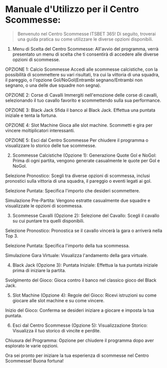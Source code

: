 # Manuale d'Utilizzo per il Centro Scommesse:

>Benvenuto nel Centro Scommesse ITSBET 365! Di seguito, troverai una guida pratica su come utilizzare le diverse opzioni disponibili.

1. Menu di Scelta del Centro Scommesse:
   All'avvio del programma, verrà presentato un menu di scelta che ti consentirà di accedere alle diverse opzioni di scommesse.

OPZIONE 1: Calcio Scommesse
Accedi alle scommesse calcistiche, con la possibilità di scommettere su vari risultati,
tra cui la vittoria di una squadra, il pareggio, o l'opzione Gol/NoGol(Entrambi segnano/Entrambi non segnano, o una delle due squadre non segna).

OPZIONE 2: Corse di Cavalli
Immergiti nell'emozione delle corse di cavalli, selezionando il tuo cavallo favorito e scommettendo sulla sua performance.

OPZIONE 3: Black Jack
Sfida il banco al Black Jack. Effettua una puntata iniziale e tenta la fortuna.

OPZIONE 4: Slot Machine
Gioca alle slot machine. Scommetti e gira per vincere moltiplicatori interessanti.

OPZIONE 5: Esci dal Centro Scommesse
Per chiudere il programma o visualizzare lo storico delle tue scommesse.

2. Scommesse Calcistiche (Opzione 1):
   Generazione Quote Gol e NoGol:
   Prima di ogni partita, vengono generate casualmente le quote per Gol e NoGol.

Selezione Pronostico:
Scegli tra diverse opzioni di scommessa, inclusi pronostici sulla vittoria di una squadra, il pareggio o eventi legati ai gol.

Selezione Puntata:
Specifica l'importo che desideri scommettere.

Simulazione Pre-Partita:
Vengono estratte casualmente due squadre e visualizzate le opzioni di scommessa.

3. Scommesse Cavalli (Opzione 2):
   Selezione del Cavallo:
   Scegli il cavallo su cui puntare tra quelli disponibili.

Selezione Pronostico:
Pronostica se il cavallo vincerà la gara o arriverà nella Top 3.

Selezione Puntata:
Specifica l'importo della tua scommessa.

Simulazione Gara Virtuale:
Visualizza l'andamento della gara virtuale.

4. Black Jack (Opzione 3):
   Puntata Iniziale:
   Effettua la tua puntata iniziale prima di iniziare la partita.

Svolgimento del Gioco:
Gioca contro il banco nel classico gioco del Black Jack.

5. Slot Machine (Opzione 4):
   Regole del Gioco:
   Ricevi istruzioni su come giocare alle slot machine e su come vincere.

Inizio del Gioco:
Conferma se desideri iniziare a giocare e imposta la tua puntata.

6. Esci dal Centro Scommesse (Opzione 5):
   Visualizzazione Storico:
   Visualizza il tuo storico di vincite e perdite.

Chiusura del Programma:
Opzione per chiudere il programma dopo aver esplorato le varie opzioni.


Ora sei pronto per iniziare la tua esperienza di scommesse nel Centro Scommesse! Buona fortuna!
